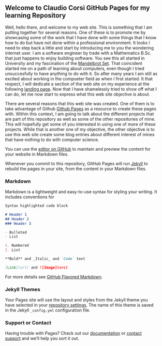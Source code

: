 ## Welcome to Claudio Corsi GitHub Pages for my learning Repository

Well, hello there, and welcome to my web site.  This is something that I am putting together for several reasons.  One of these is to promote me by showcasing some of
the work that I have done with some things that I know how to do but have not done within a professional environment.  It looks I need to step back a little and start
by introducing me to you the wondering internet user.  I am a software engineer by trade with a Mathematics B.Sc. that just happens to enjoy building software.  You
see this all started in University and my fascination of the [Mandelbrot Set](https://en.wikipedia.org/wiki/Mandelbrot_set).  That coincident started me on a path of
learning about computers, even though I tried unsuccesfully to have anything to do with it.  So after many years I am still as excited about working in the compueter
field as when I first started.  It that respect, I will dedicate a section of the web site on my experience at the following [landing page](about).  Now that I have 
shamelessly tried to show off what I can do, let me now start to express what this web site objective is about.

There are several reasons that this web site was created.  One of them is to take advantage of Github [Github Pages](https://docs.github.com/en/pages) as a resource
to create these pages with.  Within this context, I am going to talk about the different projects that are part of this repository as well as some of the other 
repositories of mine.  This will hopefully get some of you interested in using one of more of these projects.  While that is another one of my objective, the other
objective is to use this web site create some blog entries about different interest of mines that have nothing to do with computer science.



You can use the [editor on GitHub](https://github.com/ccorsi/learning/edit/gh-pages/index.md) to maintain and preview the content for your website in Markdown files.

Whenever you commit to this repository, GitHub Pages will run [Jekyll](https://jekyllrb.com/) to rebuild the pages in your site, from the content in your Markdown files.

### Markdown

Markdown is a lightweight and easy-to-use syntax for styling your writing. It includes conventions for

```markdown
Syntax highlighted code block

# Header 1
## Header 2
### Header 3

- Bulleted
- List

1. Numbered
2. List

**Bold** and _Italic_ and `Code` text

[Link](url) and ![Image](src)
```

For more details see [GitHub Flavored Markdown](https://guides.github.com/features/mastering-markdown/).

### Jekyll Themes

Your Pages site will use the layout and styles from the Jekyll theme you have selected in your [repository settings](https://github.com/ccorsi/learning/settings). The name of this theme is saved in the Jekyll `_config.yml` configuration file.

### Support or Contact

Having trouble with Pages? Check out our [documentation](https://docs.github.com/categories/github-pages-basics/) or [contact support](https://github.com/contact) and we’ll help you sort it out.
